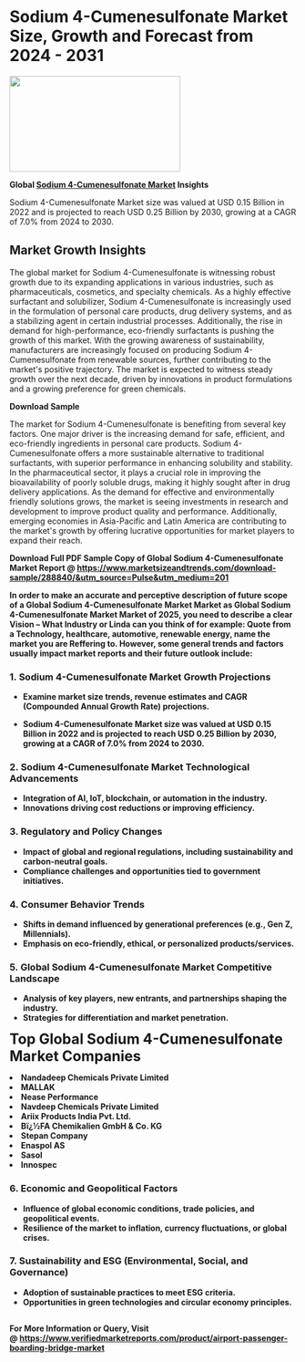 <H1>Sodium 4-Cumenesulfonate Market Size, Growth and Forecast from 2024 - 2031</H1><img class="aligncenter size-medium wp-image-584254" src="https://thirdeyenews.in/wp-content/uploads/2024/09/Global-Market-Research-300x168.jpeg" alt="" width="300" height="168" /><p><strong>Global&nbsp;<a href="https://www.marketsizeandtrends.com/download-sample/288840/&amp;utm_source=Pulse&amp;utm_medium=201">Sodium 4-Cumenesulfonate Market</a> Insights</strong></p><p>Sodium 4-Cumenesulfonate Market size was valued at USD 0.15 Billion in 2022 and is projected to reach USD 0.25 Billion by 2030, growing at a CAGR of 7.0% from 2024 to 2030.</p><p><h2>Market Growth Insights</h2> <p>The global market for Sodium 4-Cumenesulfonate is witnessing robust growth due to its expanding applications in various industries, such as pharmaceuticals, cosmetics, and specialty chemicals. As a highly effective surfactant and solubilizer, Sodium 4-Cumenesulfonate is increasingly used in the formulation of personal care products, drug delivery systems, and as a stabilizing agent in certain industrial processes. Additionally, the rise in demand for high-performance, eco-friendly surfactants is pushing the growth of this market. With the growing awareness of sustainability, manufacturers are increasingly focused on producing Sodium 4-Cumenesulfonate from renewable sources, further contributing to the market's positive trajectory. The market is expected to witness steady growth over the next decade, driven by innovations in product formulations and a growing preference for green chemicals.</p> <p><strong>Download Sample</strong></p> <p>The market for Sodium 4-Cumenesulfonate is benefiting from several key factors. One major driver is the increasing demand for safe, efficient, and eco-friendly ingredients in personal care products. Sodium 4-Cumenesulfonate offers a more sustainable alternative to traditional surfactants, with superior performance in enhancing solubility and stability. In the pharmaceutical sector, it plays a crucial role in improving the bioavailability of poorly soluble drugs, making it highly sought after in drug delivery applications. As the demand for effective and environmentally friendly solutions grows, the market is seeing investments in research and development to improve product quality and performance. Additionally, emerging economies in Asia-Pacific and Latin America are contributing to the market's growth by offering lucrative opportunities for market players to expand their reach.</p> <p><strong></p><p><span class=""><strong>Download Full PDF Sample Copy of Global Sodium 4-Cumenesulfonate Market Report</strong> @ <a href="https://www.marketsizeandtrends.com/download-sample/288840/&amp;utm_source=Pulse&amp;utm_medium=201" target="_blank">https://www.marketsizeandtrends.com/download-sample/288840/&amp;utm_source=Pulse&amp;utm_medium=201</a></span></p><p>In order to make an accurate and perceptive description of future scope of a Global&nbsp;Sodium 4-Cumenesulfonate Market Market as Global&nbsp;Sodium 4-Cumenesulfonate Market Market of 2025, you need to describe a clear Vision &ndash; What Industry or Linda can you think of for example: Quote from a Technology, healthcare, automotive, renewable energy, name the market you are Reffering to. However, some general trends and factors usually impact market reports and their future outlook include:</p><h3>1.&nbsp;<strong>Sodium 4-Cumenesulfonate Market Growth Projections</strong></h3><ul><li>Examine market size trends, revenue estimates and CAGR (Compounded Annual Growth Rate) projections.</li><li><p>Sodium 4-Cumenesulfonate Market size was valued at USD 0.15 Billion in 2022 and is projected to reach USD 0.25 Billion by 2030, growing at a CAGR of 7.0% from 2024 to 2030.</p></li></ul><h3>2.&nbsp;<strong>Sodium 4-Cumenesulfonate Market Technological Advancements</strong></h3><ul><li>Integration of AI, IoT, blockchain, or automation in the industry.</li><li>Innovations driving cost reductions or improving efficiency.</li></ul><h3>3.&nbsp;<strong>Regulatory and Policy Changes</strong></h3><ul><li>Impact of global and regional regulations, including sustainability and carbon-neutral goals.</li><li>Compliance challenges and opportunities tied to government initiatives.</li></ul><h3>4.&nbsp;<strong>Consumer Behavior Trends</strong></h3><ul><li>Shifts in demand influenced by generational preferences (e.g., Gen Z, Millennials).</li><li>Emphasis on eco-friendly, ethical, or personalized products/services.</li></ul><h3>5.&nbsp;<strong>Global Sodium 4-Cumenesulfonate Market Competitive Landscape</strong></h3><ul><li>Analysis of key players, new entrants, and partnerships shaping the industry.</li><li>Strategies for differentiation and market penetration.</li></ul><p data-pm-slice="1 1 []"><span style="color: inherit; font-family: inherit; font-size: 25px;">Top Global Sodium 4-Cumenesulfonate Market Companies</span></p><div class="" data-test-id=""><p><li>Nandadeep Chemicals Private Limited</li><li> MALLAK</li><li> Nease Performance</li><li> Navdeep Chemicals Private Limited</li><li> Ariix Products India Pvt. Ltd.</li><li> Bï¿½FA Chemikalien GmbH & Co. KG</li><li> Stepan Company</li><li> Enaspol AS</li><li> Sasol</li><li> Innospec</li></p></div><h3>6.&nbsp;<strong>Economic and Geopolitical Factors</strong></h3><ul><li>Influence of global economic conditions, trade policies, and geopolitical events.</li><li>Resilience of the market to inflation, currency fluctuations, or global crises.</li></ul><h3>7.&nbsp;<strong>Sustainability and ESG (Environmental, Social, and Governance)</strong></h3><ul><li>Adoption of sustainable practices to meet ESG criteria.</li><li>Opportunities in green technologies and circular economy principles.</li></ul><h2><strong style="font-size: 14px;">For More Information or Query, Visit @&nbsp;</strong><a style="background-color: #ffffff; font-size: 14px;" href="https://www.marketsizeandtrends.com/report/sodium-4-cumenesulfonate-market/" target="_blank">https://www.verifiedmarketreports.com/product/airport-passenger-boarding-bridge-market</a></h2>
